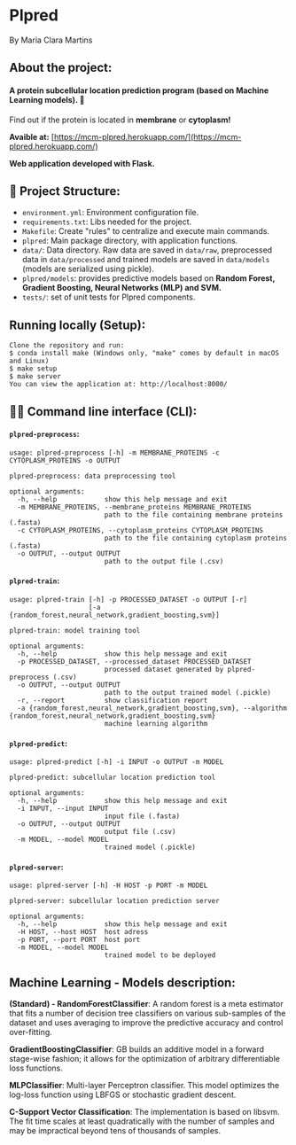# Plpred

By Maria Clara Martins

## About the project:

#### A protein subcellular location prediction program (based on Machine Learning models). 🧬

Find out if the protein is located in **membrane** or **cytoplasm!**

**Avaible at:** [https://mcm-plpred.herokuapp.com/](https://mcm-plpred.herokuapp.com/)

**Web application developed with Flask.**

## 📁 Project Structure:

- `environment.yml`: Environment configuration file.
- `requirements.txt`: Libs needed for the project.
- `Makefile`: Create "rules" to centralize and execute main commands.
- `plpred`: Main package directory, with application functions.
- `data/`: Data directory. Raw data are saved in `data/raw`, preprocessed data in `data/processed` and trained models are saved in `data/models` (models are serialized using pickle).
- `plpred/models`: provides predictive models based on **Random Forest, Gradient Boosting, Neural Networks (MLP) and SVM.**
- `tests/`: set of unit tests for Plpred components.

## Running locally (Setup):
```
Clone the repository and run:
$ conda install make (Windows only, "make" comes by default in macOS and Linux)
$ make setup
$ make server
You can view the application at: http://localhost:8000/
```

## 👨‍💻 Command line interface (CLI):
#### `plpred-preprocess`:
```
usage: plpred-preprocess [-h] -m MEMBRANE_PROTEINS -c CYTOPLASM_PROTEINS -o OUTPUT

plpred-preprocess: data preprocessing tool

optional arguments:
  -h, --help            show this help message and exit
  -m MEMBRANE_PROTEINS, --membrane_proteins MEMBRANE_PROTEINS
                        path to the file containing membrane proteins (.fasta)
  -c CYTOPLASM_PROTEINS, --cytoplasm_proteins CYTOPLASM_PROTEINS
                        path to the file containing cytoplasm proteins (.fasta)
  -o OUTPUT, --output OUTPUT
                        path to the output file (.csv)
```


#### `plpred-train`:
```
usage: plpred-train [-h] -p PROCESSED_DATASET -o OUTPUT [-r]
                    [-a {random_forest,neural_network,gradient_boosting,svm}]

plpred-train: model training tool

optional arguments:
  -h, --help            show this help message and exit
  -p PROCESSED_DATASET, --processed_dataset PROCESSED_DATASET
                        processed dataset generated by plpred-preprocess (.csv)
  -o OUTPUT, --output OUTPUT
                        path to the output trained model (.pickle)
  -r, --report          show classification report
  -a {random_forest,neural_network,gradient_boosting,svm}, --algorithm {random_forest,neural_network,gradient_boosting,svm}
                        machine learning algorithm
```


#### `plpred-predict`:
```
usage: plpred-predict [-h] -i INPUT -o OUTPUT -m MODEL

plpred-predict: subcellular location prediction tool

optional arguments:
  -h, --help            show this help message and exit
  -i INPUT, --input INPUT
                        input file (.fasta)
  -o OUTPUT, --output OUTPUT
                        output file (.csv)
  -m MODEL, --model MODEL
                        trained model (.pickle)
```

#### `plpred-server`:
```
usage: plpred-server [-h] -H HOST -p PORT -m MODEL

plpred-server: subcellular location prediction server

optional arguments:
  -h, --help            show this help message and exit
  -H HOST, --host HOST  host adress
  -p PORT, --port PORT  host port
  -m MODEL, --model MODEL
                        trained model to be deployed
```


## Machine Learning - Models description:

**(Standard) - RandomForestClassifier**:
A random forest is a meta estimator that fits a number of decision tree classifiers on various sub-samples of the dataset and uses averaging to improve the predictive accuracy and control over-fitting. 

**GradientBoostingClassifier**:
GB builds an additive model in a forward stage-wise fashion; it allows for the optimization of arbitrary differentiable loss functions.

**MLPClassifier**:
Multi-layer Perceptron classifier. This model optimizes the log-loss function using LBFGS or stochastic gradient descent.

**C-Support Vector Classification**:
The implementation is based on libsvm. The fit time scales at least quadratically with the number of samples and may be impractical beyond tens of thousands of samples. 


